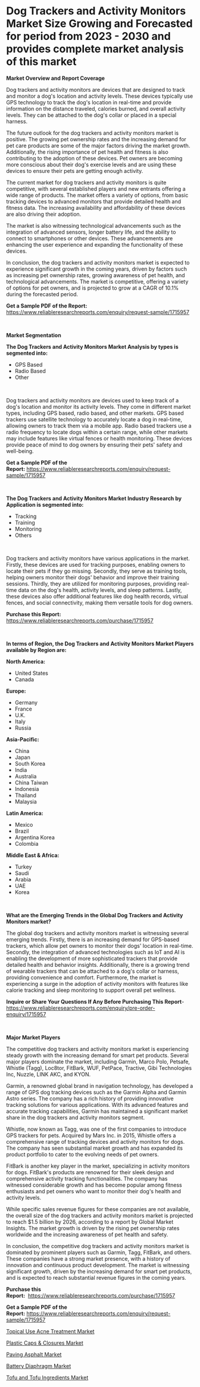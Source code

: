 <p><h1>Dog Trackers and Activity Monitors Market Size Growing and Forecasted for period from 2023 - 2030 and provides complete market analysis of this market</h1></p><p><strong>Market Overview and Report Coverage</strong></p>
<p><p>Dog trackers and activity monitors are devices that are designed to track and monitor a dog's location and activity levels. These devices typically use GPS technology to track the dog's location in real-time and provide information on the distance traveled, calories burned, and overall activity levels. They can be attached to the dog's collar or placed in a special harness.</p><p>The future outlook for the dog trackers and activity monitors market is positive. The growing pet ownership rates and the increasing demand for pet care products are some of the major factors driving the market growth. Additionally, the rising importance of pet health and fitness is also contributing to the adoption of these devices. Pet owners are becoming more conscious about their dog's exercise levels and are using these devices to ensure their pets are getting enough activity.</p><p>The current market for dog trackers and activity monitors is quite competitive, with several established players and new entrants offering a wide range of products. The market offers a variety of options, from basic tracking devices to advanced monitors that provide detailed health and fitness data. The increasing availability and affordability of these devices are also driving their adoption.</p><p>The market is also witnessing technological advancements such as the integration of advanced sensors, longer battery life, and the ability to connect to smartphones or other devices. These advancements are enhancing the user experience and expanding the functionality of these devices.</p><p>In conclusion, the dog trackers and activity monitors market is expected to experience significant growth in the coming years, driven by factors such as increasing pet ownership rates, growing awareness of pet health, and technological advancements. The market is competitive, offering a variety of options for pet owners, and is projected to grow at a CAGR of 10.1% during the forecasted period.</p></p>
<p><strong>Get a Sample PDF of the Report:</strong> <a href="https://www.reliableresearchreports.com/enquiry/request-sample/1715957">https://www.reliableresearchreports.com/enquiry/request-sample/1715957</a></p>
<p>&nbsp;</p>
<p><strong>Market Segmentation</strong></p>
<p><strong>The Dog Trackers and Activity Monitors Market Analysis by types is segmented into:</strong></p>
<p><ul><li>GPS Based</li><li>Radio Based</li><li>Other</li></ul></p>
<p>&nbsp;</p>
<p><p>Dog trackers and activity monitors are devices used to keep track of a dog's location and monitor its activity levels. They come in different market types, including GPS based, radio based, and other markets. GPS based trackers use satellite technology to accurately locate a dog in real-time, allowing owners to track them via a mobile app. Radio based trackers use a radio frequency to locate dogs within a certain range, while other markets may include features like virtual fences or health monitoring. These devices provide peace of mind to dog owners by ensuring their pets' safety and well-being.</p></p>
<p><strong>Get a Sample PDF of the Report:</strong>&nbsp;<a href="https://www.reliableresearchreports.com/enquiry/request-sample/1715957">https://www.reliableresearchreports.com/enquiry/request-sample/1715957</a></p>
<p>&nbsp;</p>
<p><strong>The Dog Trackers and Activity Monitors Market Industry Research by Application is segmented into:</strong></p>
<p><ul><li>Tracking</li><li>Training</li><li>Monitoring</li><li>Others</li></ul></p>
<p>&nbsp;</p>
<p><p>Dog trackers and activity monitors have various applications in the market. Firstly, these devices are used for tracking purposes, enabling owners to locate their pets if they go missing. Secondly, they serve as training tools, helping owners monitor their dogs' behavior and improve their training sessions. Thirdly, they are utilized for monitoring purposes, providing real-time data on the dog's health, activity levels, and sleep patterns. Lastly, these devices also offer additional features like dog health records, virtual fences, and social connectivity, making them versatile tools for dog owners.</p></p>
<p><strong>Purchase this Report:</strong>&nbsp; <a href="https://www.reliableresearchreports.com/purchase/1715957">https://www.reliableresearchreports.com/purchase/1715957</a></p>
<p>&nbsp;</p>
<p><strong>In terms of Region, the Dog Trackers and Activity Monitors Market Players available by Region are:</strong></p>
<p>
    <p> <strong> North America: </strong>
        <ul>
            <li>United States</li>
            <li>Canada</li>
        </ul>
        </p> 
    <p> <strong> Europe: </strong>
        <ul>
            <li>Germany</li>
            <li>France</li>
            <li>U.K.</li>
            <li>Italy</li>
            <li>Russia</li>
        </ul>
        </p> 
    <p> <strong> Asia-Pacific: </strong>
        <ul>
            <li>China</li>
            <li>Japan</li>
            <li>South Korea</li>
            <li>India</li>
            <li>Australia</li>
            <li>China Taiwan</li>
            <li>Indonesia</li>
            <li>Thailand</li>
            <li>Malaysia</li>
        </ul>
        </p> 
    <p> <strong> Latin America: </strong>
        <ul>
            <li>Mexico</li>
            <li>Brazil</li>
            <li>Argentina Korea</li>
            <li>Colombia</li>
        </ul>
        </p> 
    <p> <strong> Middle East & Africa: </strong>
        <ul>
            <li>Turkey</li>
            <li>Saudi</li>
            <li>Arabia</li>
            <li>UAE</li>
            <li>Korea</li>
        </ul>
    </p>
    </p>
<p>&nbsp;</p>
<p><strong>What are the Emerging Trends in the Global Dog Trackers and Activity Monitors market?</strong></p>
<p><p>The global dog trackers and activity monitors market is witnessing several emerging trends. Firstly, there is an increasing demand for GPS-based trackers, which allow pet owners to monitor their dogs' location in real-time. Secondly, the integration of advanced technologies such as IoT and AI is enabling the development of more sophisticated trackers that provide detailed health and behavior insights. Additionally, there is a growing trend of wearable trackers that can be attached to a dog's collar or harness, providing convenience and comfort. Furthermore, the market is experiencing a surge in the adoption of activity monitors with features like calorie tracking and sleep monitoring to support overall pet wellness.</p></p>
<p><strong>Inquire or Share Your Questions If Any Before Purchasing This Report</strong>- <a href="https://www.reliableresearchreports.com/enquiry/pre-order-enquiry/1715957">https://www.reliableresearchreports.com/enquiry/pre-order-enquiry/1715957</a></p>
<p>&nbsp;</p>
<p><strong>Major Market Players</strong></p>
<p><p>The competitive dog trackers and activity monitors market is experiencing steady growth with the increasing demand for smart pet products. Several major players dominate the market, including Garmin, Marco Polo, Petsafe, Whistle (Tagg), Loc8tor, FitBark, WUF, PetPace, Tractive, Gibi Technologies Inc, Nuzzle, LINK AKC, and KYON.</p><p>Garmin, a renowned global brand in navigation technology, has developed a range of GPS dog tracking devices such as the Garmin Alpha and Garmin Astro series. The company has a rich history of providing innovative tracking solutions for various applications. With its advanced features and accurate tracking capabilities, Garmin has maintained a significant market share in the dog trackers and activity monitors segment.</p><p>Whistle, now known as Tagg, was one of the first companies to introduce GPS trackers for pets. Acquired by Mars Inc. in 2015, Whistle offers a comprehensive range of tracking devices and activity monitors for dogs. The company has seen substantial market growth and has expanded its product portfolio to cater to the evolving needs of pet owners.</p><p>FitBark is another key player in the market, specializing in activity monitors for dogs. FitBark's products are renowned for their sleek design and comprehensive activity tracking functionalities. The company has witnessed considerable growth and has become popular among fitness enthusiasts and pet owners who want to monitor their dog's health and activity levels.</p><p>While specific sales revenue figures for these companies are not available, the overall size of the dog trackers and activity monitors market is projected to reach $1.5 billion by 2026, according to a report by Global Market Insights. The market growth is driven by the rising pet ownership rates worldwide and the increasing awareness of pet health and safety.</p><p>In conclusion, the competitive dog trackers and activity monitors market is dominated by prominent players such as Garmin, Tagg, FitBark, and others. These companies have a strong market presence, with a history of innovation and continuous product development. The market is witnessing significant growth, driven by the increasing demand for smart pet products, and is expected to reach substantial revenue figures in the coming years.</p></p>
<p><strong>Purchase this Report:</strong>&nbsp;&nbsp;<a href="https://www.reliableresearchreports.com/purchase/1715957">https://www.reliableresearchreports.com/purchase/1715957</a></p>
<p></p>
<p><strong>Get a Sample PDF of the Report:</strong>&nbsp;<a href="https://www.reliableresearchreports.com/enquiry/request-sample/1715957">https://www.reliableresearchreports.com/enquiry/request-sample/1715957</a></p>
<p><p><a href="https://medium.com/@joanobrien1990/topical-use-acne-treatment-market-the-key-to-successful-business-strategy-forecast-till-2030-fa5397f89873">Topical Use Acne Treatment Market</a></p><p><a href="https://www.linkedin.com/pulse/plastic-caps-amp-closures-market-size-2023-2030-global-mmg6f/">Plastic Caps & Closures Market</a></p><p><a href="https://www.linkedin.com/pulse/paving-asphalt-market-insights-players-forecast-till-2030-v9zbf/">Paving Asphalt Market</a></p><p><a href="https://www.linkedin.com/pulse/battery-diaphragm-market-size-share-global-analysis-report-1jnzf/">Battery Diaphragm Market</a></p><p><a href="https://medium.com/@rosejohnson762014/tofu-and-tofu-ingredients-market-competitive-analysis-market-trends-and-forecast-to-2030-d8bcceb1a9b8">Tofu and Tofu Ingredients Market</a></p></p>
